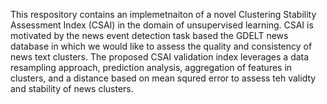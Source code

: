 This respository contains an implemetnaiton of a novel Clustering Stability Assessment Index (CSAI) in the domain of unsupervised learning. CSAI is  motivated by the news event detection task based the GDELT news database in which we would like to assess the quality and consistency of  news text clusters. The proposed CSAI validation index leverages a data resampling approach, prediction analysis, aggregation of features in clusters, and a distance based on mean squred error to assess teh validty and  stability of news clusters. 
